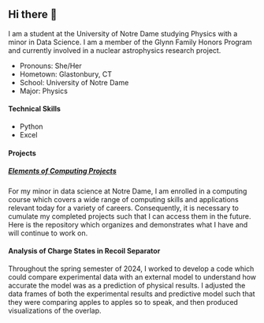 ## Hi there 👋

I am a student at the University of Notre Dame studying Physics with a minor in Data Science. I am a member of the Glynn Family Honors Program and currently involved in a nuclear astrophysics research project.

- Pronouns: She/Her
- Hometown: Glastonbury, CT
- School: University of Notre Dame
- Major: Physics

#### Technical Skills

- Python
- Excel

#### Projects

##### [Elements of Computing Projects](https://github.com/julia-dunn/DUNN-Python-Portfolio.git)

For my minor in data science at Notre Dame, I am enrolled in a computing course which covers a wide range of computing skills and applications relevant today for a variety of careers. Consequently, it is necessary to cumulate my completed projects such that I can access them in the future. Here is the repository which organizes and demonstrates what I have and will continue to work on.

#### Analysis of Charge States in Recoil Separator 

Throughout the spring semester of 2024, I worked to develop a code which could compare experimental data with an external model to understand how accurate the model was as a prediction of physical results. I adjusted the data frames of both the experimental results and predictive model such that they were comparing apples to apples so to speak, and then produced visualizations of the overlap. 

<!--
**julia-dunn/julia-dunn** is a ✨ _special_ ✨ repository because its `README.md` (this file) appears on your GitHub profile.

Here are some ideas to get you started:

- 🔭 I’m currently working on ...
- 🌱 I’m currently learning ...
- 👯 I’m looking to collaborate on ...
- 🤔 I’m looking for help with ...
- 💬 Ask me about ...
- 📫 How to reach me: ...
- 😄 Pronouns: ...
- ⚡ Fun fact: ...
-->
